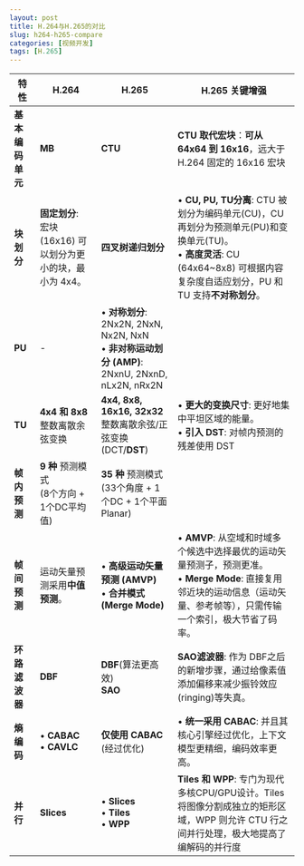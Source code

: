 ```yaml
---
layout: post
title: H.264与H.265的对比
slug: h264-h265-compare
categories: [视频开发]
tags: [H.265]
---
```




| 特性             | H.264                                                        | H.265                                                        | H.265 关键增强                                               |
| ---------------- | ------------------------------------------------------------ | ------------------------------------------------------------ | ------------------------------------------------------------ |
| **基本编码单元** | **MB**                                                       | **CTU**                                                      | **CTU 取代宏块**：**可从 64x64 到 16x16**，远大于 H.264 固定的 16x16 宏块 |
| **块划分**       | **固定划分**: <br>宏块 (16x16) 可以划分为更小的块，最小为 4x4。 | **四叉树递归划分**                                           | • **CU, PU, TU分离**: CTU 被划分为编码单元(CU)，CU再划分为预测单元(PU)和变换单元(TU)。<br>• **高度灵活**: CU (64x64~8x8) 可根据内容复杂度自适应划分，PU 和 TU 支持**不对称划分**。 |
| **PU**           | -                                                            | • **对称划分**: 2Nx2N, 2NxN, Nx2N, NxN <br>• **非对称运动划分 (AMP)**: 2NxnU, 2NxnD, nLx2N, nRx2N |                                                              |
| **TU**           | **4x4 和 8x8** 整数离散余弦变换                              | **4x4, 8x8, 16x16, 32x32** 整数离散余弦/正弦变换 (DCT/**DST**) | • **更大的变换尺寸**: 更好地集中平坦区域的能量。<br>• **引入 DST**: 对帧内预测的残差使用 DST |
| **帧内预测**     | **9 种** 预测模式<br/> (8个方向 + 1个DC平均值)               | **35 种** 预测模式<br/> (33个角度 + 1个DC + 1个平面Planar)   |                                                              |
| **帧间预测**     | 运动矢量预测采用**中值预测**。                               | • **高级运动矢量预测 (AMVP)**<br>• **合并模式 (Merge Mode)** | • **AMVP**: 从空域和时域多个候选中选择最优的运动矢量预测子，预测更准。<br>• **Merge Mode**: 直接复用邻近块的运动信息（运动矢量、参考帧等），只需传输一个索引，极大节省了码率。 |
| **环路滤波器**   | **DBF**                                                      | **DBF**(算法更高效)<br>**SAO**                               | **SAO滤波器**: 作为 DBF之后的新增步骤，通过给像素值添加偏移来减少振铃效应(ringing)等失真。 |
| **熵编码**       | • **CABAC** <br>• **CAVLC**                                  | **仅使用 CABAC** (经过优化)                                  | • **统一采用 CABAC**: 并且其核心引擎经过优化，上下文模型更精细，编码效率更高。 |
| **并行**         | **Slices**                                                   | • **Slices**<br>• **Tiles**<br>• **WPP**                     | **Tiles 和 WPP**: 专门为现代多核CPU/GPU设计。Tiles 将图像分割成独立的矩形区域，WPP 则允许 CTU 行之间并行处理，极大地提高了编解码的并行度 |